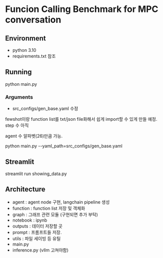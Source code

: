 # Funcion Calling Benchmark for MPC conversation

## Environment

- python 3.10  
- requirements.txt 참조

## Running

python main.py  

### Arguments

- src_configs/gen_base.yaml 수정

fewshot이랑 function list를 txt/json file화해서 쉽게 import할 수 있게 만들 예정. step 수 아직

agent 수 알파벳(26)만큼 가능.

python main.py --yaml_path=src_configs/gen_base.yaml

## Streamlit

streamlit run showing_data.py

## Architecture

- agent : agent node 구현, langchain pipeline 생성
- function : function list 저장 및 객체화
- graph : 그래프 관련 모듈 (구현되면 추가 부탁)
- notebook : ipynb
- outputs : 데이터 저장할 곳  
- prompt : 프롬프트들 저장.
- utils : 파일 세이빙 등 유틸
- main.py  
- inference.py (vllm 고쳐야함)

